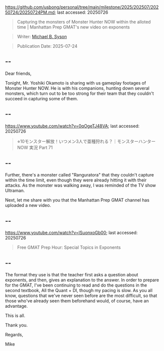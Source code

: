 https://github.com/usbong/personal/tree/main/milestone/2025/202507/20250724/20250724PM.md; last accessed: 20250726

> Capturing the monsters of Monster Hunter NOW within the alloted time | Manhattan Prep GMAT's new video on exponents 

> Writer: [Michael B. Syson](https://www.linkedin.com/in/michaelsyson/)

> Publication Date: 2025-07-24

## --

Dear friends,

Tonight, Mr. Yoshiki Okamoto is sharing with us gameplay footages of Monster Hunter NOW. He is with his companions, hunting down several monsters, which turn out to be too strong for their team that they couldn't succeed in capturing some of them.

## --

https://www.youtube.com/watch?v=0qOgeTJ48VA; last accessed: 20250726

> ⭐︎10モンスター解放！いつメン3人で亜種狩れる？｜モンスターハンターNOW 実況 Part 71

## --

Further, there's a monster called "Ranguratora" that they couldn't capture within the time limit, even though they were already hitting it with their attacks. As the monster was walking away, I was reminded of the TV show Ultraman. 

Next, let me share with you that the Manhattan Prep GMAT channel has uploaded a new video. 

## --

https://www.youtube.com/watch?v=lSuonxoGb00; last accessed: 20250726

> Free GMAT Prep Hour: Special Topics in Exponents 

## --

The format they use is that the teacher first asks a question about exponents, and then, gives an explanation to the answer. In order to prepare for the GMAT, I've been continuing to read and do the questions in the second textbook, All the Quant + DI, though my pacing is slow. As you all know, questions that we've never seen before are the most difficult, so that those who've already seen them beforehand would, of course, have an advantage.

This is all.

Thank you.

Regards,

Mike